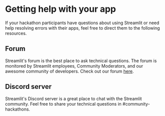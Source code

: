 # Getting help with your app

If your hackathon participants have questions about using Streamlit or need help resolving errors with their apps, feel free to direct them to the following resources.

## Forum
Streamlit's forum is the best place to ask technical questions. The forum is monitored by Streamlit employees, Community Moderators, and our awesome community of developers. Check out our forum [here](https://discuss.streamlit.io/).

## Discord server
Streamlit's Discord server is a great place to chat with the Streamlit community. Feel free to share your technical questions in #community-hackathons.
